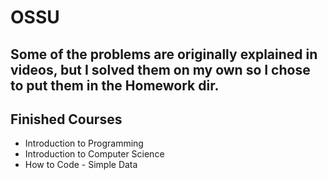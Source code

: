 # OSSU
## Some of the problems are originally explained in videos, but I solved them on my own so I chose to put them in the Homework dir.

## Finished Courses
- Introduction to Programming
- Introduction to Computer Science
- How to Code - Simple Data
